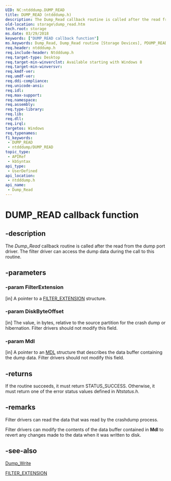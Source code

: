 ```yaml
---
UID: NC:ntdddump.DUMP_READ
title: DUMP_READ (ntdddump.h)
description: The Dump_Read callback routine is called after the read from the dump port driver. The filter driver can access the dump data during the call to this routine.
old-location: storage\dump_read.htm
tech.root: storage
ms.date: 03/29/2018
keywords: ["DUMP_READ callback function"]
ms.keywords: Dump_Read, Dump_Read routine [Storage Devices], PDUMP_READ, ntdddump/Dump_Read, storage.dump_read
req.header: ntdddump.h
req.include-header: Ntdddump.h
req.target-type: Desktop
req.target-min-winverclnt: Available starting with Windows 8
req.target-min-winversvr: 
req.kmdf-ver: 
req.umdf-ver: 
req.ddi-compliance: 
req.unicode-ansi: 
req.idl: 
req.max-support: 
req.namespace: 
req.assembly: 
req.type-library: 
req.lib: 
req.dll: 
req.irql: 
targetos: Windows
req.typenames: 
f1_keywords:
 - DUMP_READ
 - ntdddump/DUMP_READ
topic_type:
 - APIRef
 - kbSyntax
api_type:
 - UserDefined
api_location:
 - ntdddump.h
api_name:
 - Dump_Read
---
```


# DUMP_READ callback function


## -description

The <i>Dump_Read</i> callback routine is called after the read from the dump port driver. The filter driver can access the dump data during the call to this routine.

## -parameters

### -param FilterExtension 

[in]
A pointer to a <a href="/windows-hardware/drivers/ddi/ntdddump/ns-ntdddump-_filter_extension">FILTER_EXTENSION</a> structure.

### -param DiskByteOffset 

[in]
The value, in bytes, relative to the source partition for the crash dump or hibernation. Filter drivers should not modify this field.

### -param Mdl 

[in]
A pointer to an <a href="/windows-hardware/drivers/ddi/wdm/ns-wdm-_mdl">MDL</a> structure that describes the data buffer containing the dump data. Filter drivers should not modify this field.

## -returns

If the routine succeeds, it must return STATUS_SUCCESS. Otherwise, it must return one of the error status values defined in <i>Ntstatus.h</i>.

## -remarks

Filter drivers can read the data that was read by the crashdump process. 

Filter drivers can modify the contents of the data buffer contained in <b>Mdl</b> to revert any changes made to the data when it was written to disk.

## -see-also

<a href="/windows-hardware/drivers/ddi/ntdddump/nc-ntdddump-dump_write">Dump_Write</a>



<a href="/windows-hardware/drivers/ddi/ntdddump/ns-ntdddump-_filter_extension">FILTER_EXTENSION</a>

